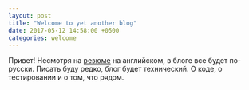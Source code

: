 ```yaml
---
layout: post
title: "Welcome to yet another blog"
date: 2017-05-12 14:58:00 +0500
categories: welcome
---
```


Привет!
Несмотря на [резюме](http://demsh.in/about) на английском, в блоге все будет по-русски. Писать буду редко, блог будет технический. О коде, о тестировании и о том, что рядом.
